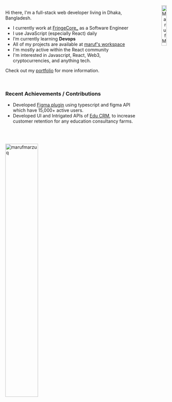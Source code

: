 <div align="right">
  <a href="https://app.daily.dev/marufmarzuq"><img src="https://api.daily.dev/devcards/55e9b230affe49f7b8f124f4c2aab434.png?r=akg" width="18%" align="right" alt="Maruf Marzuq's Dev Card"/></a>
</div>
<div align="left">
  <p>Hi there, I'm a full-stack web developer living in Dhaka, Bangladesh.</p>

- I currently work at [FringeCore_](https://github.com/fringecore) as a Software Engineer
- I use JavaScript (especially React) daily
- I’m currently learning **Devops**
- All of my projects are available at [maruf's workspace](https://marufmarzuq.vercel.app/work)
- I'm mostly active within the React community
- I'm interested in Javascript, React, Web3, cryptocurrencies, and anything tech.

Check out my [portfolio](https://marufmarzuq.vercel.app) for more information.
</div>
<br/>
<div>
  
### Recent Achievements / Contributions

* Developed [Figma plugin](https://www.figma.com/community/plugin/1209922740177393208) using typescript and figma API which have 15,000+ active users.
* Developed UI and Intrigated APIs of [Edu CRM](https://softvalley.net/product/educrm), to increase customer retention for any education consultancy farms.
</div>
<br/>
<br/>
<p><img  width="45%" src="https://github-readme-streak-stats.herokuapp.com/?user=marufmarzuq&theme=transparent&hide_border=true&hide_current_streak=true" alt="marufmarzuq" /></p>
